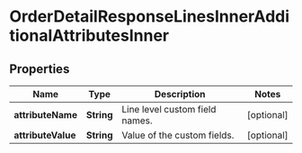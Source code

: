 

# OrderDetailResponseLinesInnerAdditionalAttributesInner


## Properties

| Name | Type | Description | Notes |
|------------ | ------------- | ------------- | -------------|
|**attributeName** | **String** | Line level custom field names. |  [optional] |
|**attributeValue** | **String** | Value of the custom fields. |  [optional] |



